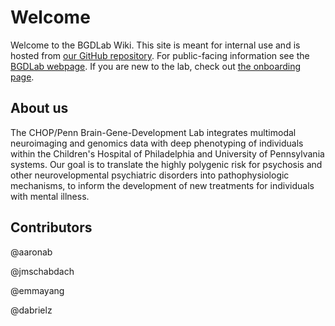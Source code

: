 # Welcome

Welcome to the BGDLab Wiki. This site is meant for internal use and is hosted from [our GitHub repository](https://github.com/BGDlab/BGDlab.github.io). For public-facing information see the [BGDLab webpage](https://www.bgdlab.org). If you are new to the lab, check out [the onboarding page](https://bgdlab.github.io/admin/onboarding.html).

## About us

The CHOP/Penn Brain-Gene-Development Lab integrates multimodal neuroimaging and genomics data with deep phenotyping of individuals within the Children's Hospital of Philadelphia and University of Pennsylvania systems. Our goal is to translate the highly polygenic risk for psychosis and other neurovelopmental psychiatric disorders into pathophysiologic mechanisms, to inform the development of new treatments for individuals with mental illness.

## Contributors

@aaronab

@jmschabdach

@emmayang

@dabrielz
